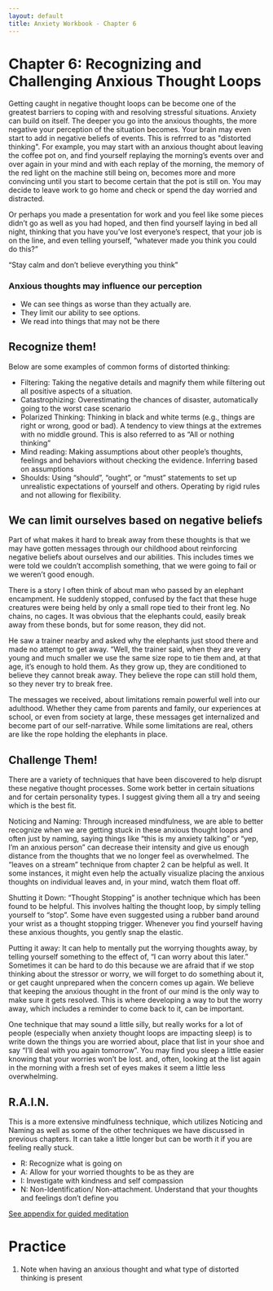 ```yaml
---
layout: default
title: Anxiety Workbook - Chapter 6
---
```

# Chapter 6: Recognizing and Challenging Anxious Thought Loops 

Getting caught in negative thought loops can be become one of the greatest barriers to coping with and resolving stressful situations. Anxiety can build on itself. The deeper you go into the anxious thoughts, the more negative your perception of the situation becomes. Your brain may even start to add in negative beliefs of events. This is refrrred to as "distorted thinking". For example, you may start with an anxious thought about leaving the coffee pot on, and find yourself replaying the morning’s events over and over again in your mind and with each replay of the morning, the memory of the red light on the machine still being on, becomes more and more convincing until you start to become certain that the pot is still on. You may decide to leave work to go home and check or spend the day worried and distracted.

Or perhaps you made a presentation for work and you feel like some pieces didn’t go as well as you had hoped, and then find yourself laying in bed all night, thinking that you have you’ve lost everyone’s respect, that your job is on the line, and even telling yourself, “whatever made you think you could do this?”

<div class="quote">“Stay calm and don’t believe everything you think”</div>

### Anxious thoughts may influence our perception

- We can see things as worse than they actually are.
- They limit our ability to see options.
- We read into things that may not be there

## Recognize them!
Below are some examples of common forms of distorted thinking:

- Filtering: Taking the negative details and magnify them while filtering out all positive aspects of a situation. 
- Catastrophizing: Overestimating the chances of disaster, automatically going to the worst case scenario 
- Polarized Thinking: Thinking in black and white terms (e.g., things are right or wrong, good or bad). A tendency to view things at the extremes with no middle ground. This is also referred to as “All or nothing thinking”
- Mind reading: Making assumptions about other people’s thoughts, feelings and behaviors without checking the evidence. Inferring based on assumptions 
- Shoulds: Using “should”, “ought”, or “must” statements to set up unrealistic expectations of yourself and others. Operating by rigid rules and not allowing for flexibility.

## We can limit ourselves based on negative beliefs 
Part of what makes it hard to break away from these thoughts is that we may have gotten messages through our childhood about reinforcing negative beliefs about ourselves and our abilities. This includes times we were told we couldn’t accomplish something, that we were going to fail or we weren’t good enough. 

There is a story I often think of about man who passed by an elephant encampment. He suddenly stopped, confused by the fact that these huge creatures were being held by only a small rope tied to their front leg. No chains, no cages. It was obvious that the elephants could, easily break away from these bonds, but for some reason, they did not.

He saw a trainer nearby and asked why the elephants just stood there and made no attempt to get away. “Well, the trainer said, when they are very young and much smaller we use the same size rope to tie them and, at that age, it’s enough to hold them. As they grow up, they are conditioned to believe they cannot break away. They believe the rope can still hold them, so they never try to break free.

The messages we received, about limitations remain powerful well into our adulthood. Whether they came from parents and family, our experiences at school, or even from society at large, these messages get internalized and become part of our self-narrative. While some limitations are real, others are like the rope holding the elephants in place. 

## Challenge Them!
There are a variety of techniques that have been discovered to help disrupt these negative thought processes. Some work better in certain situations and for certain personality types. I suggest giving them all a try and seeing which is the best fit. 

Noticing and Naming: Through increased mindfulness, we are able to better recognize when we are getting stuck in these anxious thought loops and often just by naming, saying things like “this is my anxiety talking” or “yep, I’m an anxious person” can decrease their intensity and give us enough distance from the thoughts that we no longer feel as overwhelmed. The “leaves on a stream” technique from chapter  2 can be helpful as well. It some instances, it might even help the actually visualize placing the anxious thoughts on individual leaves and, in your mind, watch them float off. 

Shutting it Down: “Thought Stopping” is another technique which has been found to be helpful. This involves halting the thought loop, by simply telling yourself to “stop”. Some have even suggested using a rubber band around your wrist as a thought stopping trigger. Whenever you find yourself having these anxious thoughts, you gently snap the elastic. 

Putting it away:  It can help to mentally put the worrying thoughts away, by telling yourself something to the effect of, “I can worry about this later.” Sometimes it can be hard to do this because we are afraid that if we stop thinking about the stressor or worry, we will forget to do something about it, or get caught unprepared when the concern comes up again. We believe that keeping the anxious thought in the front of our mind is the only way to make sure it gets resolved. This is where developing a way to but the worry away, which includes a reminder to come back to it, can be important.

One technique that may sound a little silly, but really works for a lot of people (especially when anxiety thought loops are impacting sleep) is to write down the things you are worried about, place that list in your shoe and say “I’ll deal with you again tomorrow”. You may find you sleep a little easier knowing that your worries won’t be lost. and, often, looking at the list again in the morning with a fresh set of eyes makes it seem a little less overwhelming.

## R.A.I.N. 
This is a more extensive mindfulness technique, which utilizes Noticing and Naming as well as some of the other techniques we have discussed in previous chapters. It can take a little longer but can be worth it if you are feeling really stuck.

- R: Recognize what is going on 
- A: Allow for your worried thoughts to be as they are 
- I: Investigate with kindness and self compassion 
- N: Non-Identification/ Non-attachment. Understand that your thoughts and feelings don’t define you 

[See appendix for guided meditation](http://www.mindful.org/tara-brach-rain-mindfulness-practice/) 

# Practice

1) Note when having an anxious thought and what type of distorted thinking is present 
